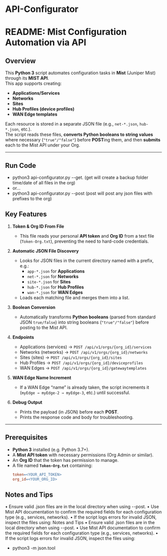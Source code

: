 # API-Configurator
# README: Mist Configuration Automation via API

## Overview

This **Python 3** script automates configuration tasks in **Mist** (Juniper Mist) through its **MIST API**.  
This app supports creating:

- **Applications/Services**  
- **Networks**  
- **Sites**  
- **Hub Profiles (device profiles)**  
- **WAN Edge templates**

Each resource is stored in a separate JSON file (e.g., `net-*.json`, `hub-*.json`, etc.).  
The script reads these files, **converts Python booleans to string values** where necessary (`"true"/"false"`) before **POST**ing them, and then **submits** each to the Mist API under your Org.

---
## Run Code
- python3 api-configurator.py --get. (get will create a backup folder time/date of all files in the org)
- or...
- python3 api-configurator.py --post (post will post any json files with prefixes to the org)

## Key Features

1. **Token & Org ID From File**  
   - This file reads your personal **API token** and **Org ID** from a text file (`Token-Org.txt`), preventing the need to hard-code credentials.

2. **Automatic JSON File Discovery**  
   - Looks for JSON files in the current directory named with a prefix, e.g.:
     - `app-*.json` for **Applications**  
     - `net-*.json` for **Networks**  
     - `site-*.json` for **Sites**  
     - `hub-*.json` for **Hub Profiles**  
     - `wan-*.json` for **WAN Edges**  
   - Loads each matching file and merges them into a list.

3. **Boolean Conversion**  
   - Automatically transforms **Python booleans** (parsed from standard JSON `true/false`) into string booleans (`"true"/"false"`) before posting to the Mist API.

4. **Endpoints**  
   - Applications (services) → `POST /api/v1/orgs/{org_id}/services`  
   - Networks (networks) → `POST /api/v1/orgs/{org_id}/networks`  
   - Sites (sites) → `POST /api/v1/orgs/{org_id}/sites`  
   - Hub Profiles → `POST /api/v1/orgs/{org_id}/deviceprofiles`  
   - WAN Edges → `POST /api/v1/orgs/{org_id}/gatewaytemplates`

5. **WAN Edge Name Increment**  
   - If a WAN Edge “name” is already taken, the script increments it (`myEdge → myEdge-2 → myEdge-3`, etc.) until successful.

6. **Debug Output**  
   - Prints the payload (in JSON) before each **POST**.  
   - Prints the response code and body for troubleshooting.

---

## Prerequisites

- **Python 3** installed (e.g. Python 3.7+).
- A **Mist API token** with necessary permissions (Org Admin or similar).
- An **Org ID** that the token has permission to manage.
- A file named **`Token-Org.txt`** containing:
  ```makefile
  token=<YOUR_API_TOKEN>
  org_id=<YOUR_ORG_ID>

 ## Notes and Tips
•	Ensure valid .json files are in the local directory when using --post.
•	Use Mist API documentation to confirm the required fields for each configuration type (e.g., services, networks).
•	If the script logs errors for invalid JSON, inspect the files using:
Notes and Tips
•	Ensure valid .json files are in the local directory when using --post.
•	Use Mist API documentation to confirm the required fields for each configuration type (e.g., services, networks).
•	If the script logs errors for invalid JSON, inspect the files using:
- python3 -m json.tool <file>




